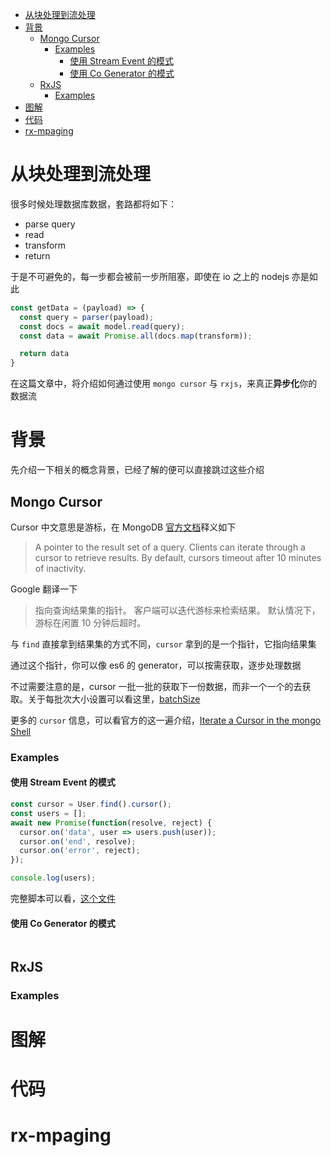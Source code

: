 <!-- TOC -->

- [从块处理到流处理](#从块处理到流处理)
- [背景](#背景)
  - [Mongo Cursor](#mongo-cursor)
    - [Examples](#examples)
      - [使用 Stream Event 的模式](#使用-stream-event-的模式)
      - [使用 Co Generator 的模式](#使用-co-generator-的模式)
  - [RxJS](#rxjs)
    - [Examples](#examples-1)
- [图解](#图解)
- [代码](#代码)
- [rx-mpaging](#rx-mpaging)

<!-- /TOC -->

# 从块处理到流处理

很多时候处理数据库数据，套路都将如下：

* parse query
* read
* transform
* return

于是不可避免的，每一步都会被前一步所阻塞，即使在 io 之上的 nodejs 亦是如此

```js
const getData = (payload) => {
  const query = parser(payload);
  const docs = await model.read(query);
  const data = await Promise.all(docs.map(transform));

  return data
}
```

在这篇文章中，将介绍如何通过使用 `mongo cursor` 与 `rxjs`，来真正**异步化**你的数据流

# 背景

先介绍一下相关的概念背景，已经了解的便可以直接跳过这些介绍

## Mongo Cursor

Cursor 中文意思是游标，在 MongoDB [官方文档](https://docs.mongodb.com/manual/reference/glossary/#term-cursor)释义如下

> A pointer to the result set of a query. Clients can iterate through a cursor to retrieve results. By default, cursors timeout after 10 minutes of inactivity.

Google 翻译一下

> 指向查询结果集的指针。 客户端可以迭代游标来检索结果。 默认情况下，游标在闲置 10 分钟后超时。

与 `find` 直接拿到结果集的方式不同，`cursor` 拿到的是一个指针，它指向结果集

通过这个指针，你可以像 es6 的 generator，可以按需获取，逐步处理数据

不过需要注意的是，cursor 一批一批的获取下一份数据，而非一个一个的去获取。关于每批次大小设置可以看这里，[batchSize](https://docs.mongodb.com/manual/reference/method/cursor.batchSize)

更多的 `cursor` 信息，可以看官方的这一遍介绍，[Iterate a Cursor in the mongo Shell](https://docs.mongodb.com/manual/tutorial/iterate-a-cursor/#read-operations-cursors)

### Examples

#### 使用 Stream Event 的模式

```js
const cursor = User.find().cursor();
const users = [];
await new Promise(function(resolve, reject) {
  cursor.on('data', user => users.push(user));
  cursor.on('end', resolve);
  cursor.on('error', reject);
});

console.log(users);
```

完整脚本可以看，[这个文件](https://github.com/yidinghan/blog/blob/master/scripts/mongoose-cursor-map.js)

#### 使用 Co Generator 的模式

```js
```

## RxJS

### Examples

# 图解

# 代码

# rx-mpaging
